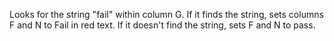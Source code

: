 Looks for the string "fail" within column G. If it finds the string, sets columns F and N to Fail in red text. If it doesn't find the string, sets F and N to pass.
